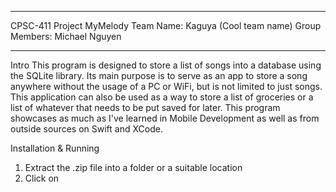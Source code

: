 --------------------------------

CPSC-411 Project MyMelody
Team Name: Kaguya (Cool team name)
Group Members: Michael Nguyen

-------------------------------

Intro
  This program is designed to store a list of songs into a database using the SQLite library. Its main purpose is to serve
  as an app to store a song anywhere without the usage of a PC or WiFi, but is not limited to just songs. This application
  can also be used as a way to store a list of groceries or a list of whatever that needs to be put saved for later. This 
  program showcases as much as I've learned in Mobile Development as well as from outside sources on Swift and XCode.
  
Installation & Running
  1. Extract the .zip file into a folder or a suitable location
  2. Click on 
